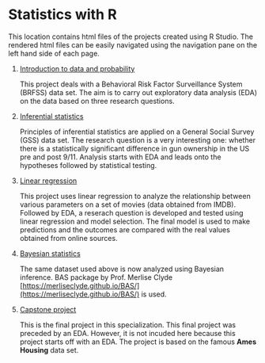 # Statistics with R

This location contains html files of the projects created using R Studio. The rendered html files can be easily navigated using the navigation pane on the left hand side of each page.

1. [Introduction to data and probability](https://kushan-sth.github.io/statistics-with-R/intro_data_prob_project_final.html)

   This project deals with a Behavioral Risk Factor Surveillance System (BRFSS) data set. The aim is to carry out exploratory data analysis (EDA) on the data based on three research questions.
   
2. [Inferential statistics](https://kushan-sth.github.io/statistics-with-R/statistical_inference_with_GSS_data.html)

   Principles of inferential statistics are applied on a General Social Survey (GSS) data set. The research question is a very interesting one: whether there is a statistically significant difference in gun ownership in the US pre and post 9/11. Analysis starts with EDA and leads onto the hypotheses followed by statistical testing.  
   
3. [Linear regression](https://kushan-sth.github.io/statistics-with-R/Modeling_and_prediction_for_movies.html)

   This project uses linear regression to analyze the relationship between various parameters on a set of movies (data obtained from IMDB). Followed by EDA, a reserach question is developed and tested using linear regression and model selection. The final model is used to make predictions and the outcomes are compared with the real values obtained from online sources.
   
4. [Bayesian statistics](https://kushan-sth.github.io/statistics-with-R/Bayesian_project.html)

   The same dataset used above is now analyzed using Bayesian inference. BAS package by Prof. Merlise Clyde [https://merliseclyde.github.io/BAS/](https://merliseclyde.github.io/BAS/) is used.
   
5. [Capstone project](https://kushan-sth.github.io/statistics-with-R/Final_project.html)

   This is the final project in this specialization. This final project was preceded by an EDA. However, it is not incuded here because this project starts off with an EDA. The project is based on the famous **Ames Housing** data set.
